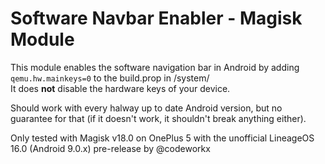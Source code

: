 # Software Navbar Enabler - Magisk Module

This module enables the software navigation bar in Android by adding `qemu.hw.mainkeys=0` to the build.prop in /system/  
It does **not** disable the hardware keys of your device.  
  
Should work with every halway up to date Android version, but no guarantee for that (if it doesn't work, it shouldn't break anything either).  
  
Only tested with Magisk v18.0 on OnePlus 5 with the unofficial LineageOS 16.0 (Android 9.0.x) pre-release by @codeworkx
